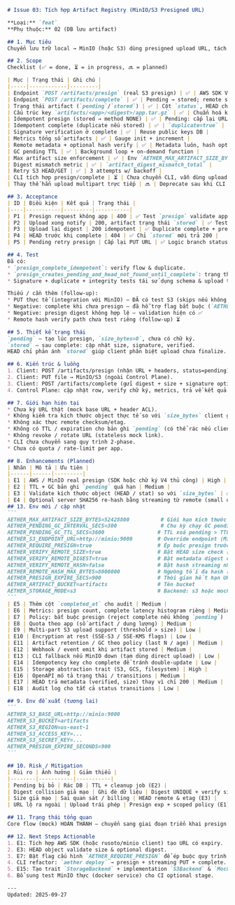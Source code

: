 ````markdown
# Issue 03: Tích hợp Artifact Registry (MinIO/S3 Presigned URL)

**Loại:** `feat`  
**Phụ thuộc:** 02 (DB lưu artifact)

## 1. Mục tiêu
Chuyển lưu trữ local → MinIO (hoặc S3) dùng presigned upload URL, tách IO khỏi Control Plane.

## 2. Scope
Checklist (✅ = done, ⏳ = in progress, 🔜 = planned)

| Mục | Trạng thái | Ghi chú |
|-----|------------|---------|
| Endpoint `POST /artifacts/presign` (real S3 presign) | ✅ | AWS SDK V4 presign + metadata sha256 |
| Endpoint `POST /artifacts/complete` | ✅ | Pending → stored; remote size & metadata digest verify |
| Trạng thái artifact (`pending`/`stored`) | ✅ | Cột `status`, HEAD chỉ 200 khi `stored` |
| Cấu trúc key `artifacts/<app>/<digest>/app.tar.gz` | ✅ | Chuẩn hoá key layout |
| Idempotent presign (stored → method NONE) | ✅ | Pending: cấp lại URL để retry |
| Idempotent complete (duplicate nếu stored) | ✅ | `duplicate=true` |
| Signature verification ở complete | ✅ | Reuse public keys DB |
| Metrics tổng số artifacts | ✅ | Gauge init + increment |
| Remote metadata + optional hash verify | ✅ | Metadata luôn, hash optional nhỏ (<= threshold) |
| GC pending TTL | ✅ | Background loop + on-demand function |
| Max artifact size enforcement | ✅ | Env `AETHER_MAX_ARTIFACT_SIZE_BYTES` |
| Digest mismatch metric | ✅ | `artifact_digest_mismatch_total` |
| Retry S3 HEAD/GET | ✅ | 3 attempts w/ backoff |
| CLI tích hợp presign/complete | ⏳ | Chưa chuyển CLI, vẫn dùng upload cũ |
| Thay thế hẳn upload multipart trực tiếp | 🔜 | Deprecate sau khi CLI đổi |

## 3. Acceptance
| ID | Điều kiện | Kết quả | Trạng thái |
|----|-----------|---------|-----------|
| P1 | Presign request không app | 400 | ✅ Test `presign` validate app_name |
| P2 | Upload xong notify | 200, artifact trạng thái `stored` | ✅ Test `presign_creates_pending_and_head_not_found_until_complete` + `presign_complete_idempotent` |
| P3 | Upload lại digest | 200 idempotent | ✅ Duplicate complete + presign method NONE |
| P4 | HEAD trước khi complete | 404 | ✅ Chỉ `stored` mới trả 200 |
| P5 | Pending retry presign | Cấp lại PUT URL | ✅ Logic branch status='pending' |

## 4. Test
Đã có:
* `presign_complete_idempotent`: verify flow & duplicate.
* `presign_creates_pending_and_head_not_found_until_complete`: trạng thái chuyển `pending` → `stored`.
* Signature + duplicate + integrity tests tái sử dụng schema & upload tests trước.

Thiếu / cần thêm (follow-up):
* PUT thực tế (integration với MinIO) – ĐÃ có test S3 (skips nếu không bật env) ✅
* Negative: complete khi chưa presign – đã hỗ trợ flag bắt buộc (`AETHER_REQUIRE_PRESIGN`) ✅
* Negative: presign digest không hợp lệ – validation hiện có ✅
* Remote hash verify path chưa test riêng (follow-up) ⏳

## 5. Thiết kế trạng thái
`pending` – tạo lúc presign, `size_bytes=0`, chưa có chữ ký.
`stored` – sau complete: cập nhật size, signature, verified.
HEAD chỉ phản ánh `stored` giúp client phân biệt upload chưa finalize.

## 6. Kiến trúc & luồng
1. Client: POST /artifacts/presign (nhận URL + headers, status=pending).
2. Client: PUT file → MinIO/S3 (ngoài Control Plane).
3. Client: POST /artifacts/complete (gửi digest + size + signature optional).
4. Control Plane: cập nhật row, verify chữ ký, metrics, trả về kết quả.

## 7. Giới hạn hiện tại
* Chưa ký URL thật (mock base URL + header ACL).
* Không kiểm tra kích thước object thực tế so với `size_bytes` client gửi.
* Không xác thực remote checksum/etag.
* Không có TTL / expiration cho bản ghi `pending` (có thể rác nếu client bỏ).
* Không revoke / rotate URL (stateless mock link).
* CLI chưa chuyển sang quy trình 2-phase.
* Chưa có quota / rate-limit per app.

## 8. Enhancements (Planned)
| Nhãn | Mô tả | Ưu tiên |
|------|------|---------|
| E1 | AWS / MinIO real presign (SDK hoặc chữ ký V4 thủ công) | High |
| E2 | TTL + GC bản ghi `pending` quá hạn | Medium |
| E3 | Validate kích thước object (HEAD / stat) so với `size_bytes` | ✅ (S3 HEAD) |
| E4 | Optional server SHA256 re-hash bằng streaming từ remote (small objects) | ⏳ (threshold-based) |
## 13. Env mới / cập nhật
```
AETHER_MAX_ARTIFACT_SIZE_BYTES=52428800          # Giới hạn kích thước (ví dụ 50MB)
AETHER_PENDING_GC_INTERVAL_SECS=300              # Chu kỳ chạy GC pending
AETHER_PENDING_GC_TTL_SECS=3600                 # TTL xoá pending > TTL
AETHER_S3_ENDPOINT_URL=http://minio:9000        # Override endpoint (MinIO)
AETHER_REQUIRE_PRESIGN=true                     # Ép buộc presign trước complete
AETHER_VERIFY_REMOTE_SIZE=true                  # Bật HEAD size check (default true)
AETHER_VERIFY_REMOTE_DIGEST=true                # Bật metadata digest check (default true)
AETHER_VERIFY_REMOTE_HASH=false                 # Bật hash streaming nhỏ
AETHER_REMOTE_HASH_MAX_BYTES=8000000            # Ngưỡng tối đa hash (8MB)
AETHER_PRESIGN_EXPIRE_SECS=900                  # Thời gian hết hạn URL
AETHER_ARTIFACT_BUCKET=artifacts                # Tên bucket
AETHER_STORAGE_MODE=s3                          # Backend: s3 hoặc mock
```
| E5 | Thêm cột `completed_at` cho audit | Medium |
| E6 | Metrics: presign count, complete latency histogram riêng | Medium |
| E7 | Policy: bắt buộc presign (reject complete nếu không `pending`) | Medium |
| E8 | Quota theo app (số artifact / dung lượng) | Medium |
| E9 | Multi-part S3 upload support (threshold > size) | Low |
| E10 | Encryption at rest (SSE-S3 / SSE-KMS flags) | Low |
| E11 | Artifact retention / GC theo policy (last N / age) | Medium |
| E12 | Webhook / event emit khi artifact stored | Medium |
| E13 | CLI fallback nếu MinIO down (tạm dùng direct upload) | Low |
| E14 | Idempotency key cho complete để tránh double-update | Low |
| E15 | Storage abstraction trait (S3, GCS, filesystem) | High |
| E16 | OpenAPI mô tả trạng thái / transitions | Medium |
| E17 | HEAD trả metadata (verified, size) thay vì chỉ 200 | Medium |
| E18 | Audit log cho tất cả status transitions | Low |

## 9. Env đề xuất (tương lai)
```
AETHER_S3_BASE_URL=http://minio:9000
AETHER_S3_BUCKET=artifacts
AETHER_S3_REGION=us-east-1
AETHER_S3_ACCESS_KEY=...
AETHER_S3_SECRET_KEY=...
AETHER_PRESIGN_EXPIRE_SECONDS=900
```

## 10. Risk / Mitigation
| Rủi ro | Ảnh hưởng | Giảm thiểu |
|--------|-----------|-----------|
| Pending bị bỏ | Rác DB | TTL + cleanup job (E2) |
| Digest collision giả mạo | Ghi đè dữ liệu | Digest UNIQUE + verify signature (nếu yêu cầu) |
| Size giả mạo | Sai quan sát / billing | HEAD remote & etag (E3) |
| URL lộ ra ngoài | Upload trái phép | Presign exp + scoped policy (E1) |

## 11. Trạng thái tổng quan
Core flow (mock) HOÀN THÀNH – chuyển sang giai đoạn triển khai presign thực và CLI migration.

## 12. Next Steps Actionable
1. E1: Tích hợp AWS SDK (hoặc rusoto/minio client) tạo URL có expiry.
2. E3: HEAD object validate size & optional digest.
3. E7: Bật flag cấu hình `AETHER_REQUIRE_PRESIGN` để ép buộc quy trình.
4. CLI refactor: `aether deploy` → presign + streaming PUT + complete.
5. E15: Tạo trait `StorageBackend` + implementation `S3Backend` & `MockBackend`.
6. Bổ sung test MinIO thực (docker service) cho CI optional stage.

---
Updated: 2025-09-27

````